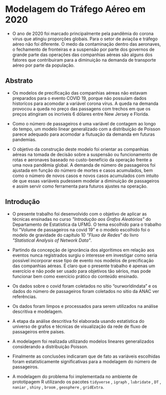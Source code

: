 # Modelagem do Tráfego Aéreo em 2020

* O ano de 2020 foi marcado principalmente pela pandêmia do corona virus que atingiu proporções globais. Para o setor de aviaçõa e tráfego aéreo não foi diferente. O medo da contaminação dentro das aeronaves, o fechamento de fronteiras e a suspensão por parte dos governos de grande parte das operações das companhias aéreas são alguns dos fatores que contribuiram para a diminuição na demanda de transporte aéreo por parte da população. 

## Abstrato

* Os modelos de precificação das companhias aéreas não estavam preparados para o evento COVID 19, porque não possuíam dados historícos para acomodar a variável corona vírus. A queda na demanda provocou a queda no preço das passagens com trechos em que os preços atingiram os incríveis 6 dólares entre New Jersey e Florida. 

* Como o número de passageiros é uma variável de contagem ao longo do tempo, um modelo linear generalizado com a distribuição de Poisson parece adequado para acomodar a flutuação da demanda em futuras pandemias. 

* O objetivo da construção deste modelo foi orientar as companhias aéreas na tomada de decisão sobre a suspensão ou funcionamento de rotas e aeronaves baseado no custo-benefício da operação frente a uma nova pandêmia global. A demanda de número de passageiros foi ajustada em função do número de mortes e casos acumulados, bem como o número de novos casos e novos casos acumulados com intuito de que essas variáveis pudessem modelar a diminuição de passageiros e assim servir como ferramenta para futuros ajustes na operação.

## Introdução

* O presente trabalho foi desenvolvido com o objetivo de aplicar as técnicas ensinadas no curso _"Introdução aos Grafos Aleatórios"_ do Departamento de Estatística da UFMG. O tema escolhido para o trabalho foi “Volume de passageiros na covid 19” e o modelo escolhido foi o modelo de gravidade do capítulo 10 _"Fluxo de Redes"_  do livro  _"Statistical Analysis of Network Data"_.

* Partindo da concepção de ignorância dos algorítimos em relação aos eventos nunca registrados surgiu o interesse em investigar como seria possível incorporar esse tipo de evento nos modelos de precificação das companhias aéreas. É claro que o presente trabalho é apenas um exercício e não pode ser usado para objetivos tão sérios, mas pode funcionar bem como exercício prático do conteúdo ensinado.

* Os dados sobre o covid foram coletados no sítio “ourworldindata” e os dados do número de passageiros foram coletados  no sitio da ANAC ver referências. 

* Os dados foram limpos e processados para serem utilizados na análise descritiva e modelagem.

* A etapa da análise descritiva foi elaborada usando estatística do universo de grafos e técnicas de visualização da rede de fluxo de passageiros entre países.

* A modelagem foi realizada utilizando modelos lineares generalizados considerando a distribuição Poisson.

* Finalmente as conclusões indicaram que de fato as variáveis escolhidas foram estatisticamente significativas para a modelagem do número de passageiros.

* A modelagem do problema foi implementada no ambiente de prototipagem R utilizando os pacotes `tidyverse` , `igraph` , `lubridate` , `DT` , `naniar` , `shiny` , `broom` , `geosphere` , `gridExtra`.
